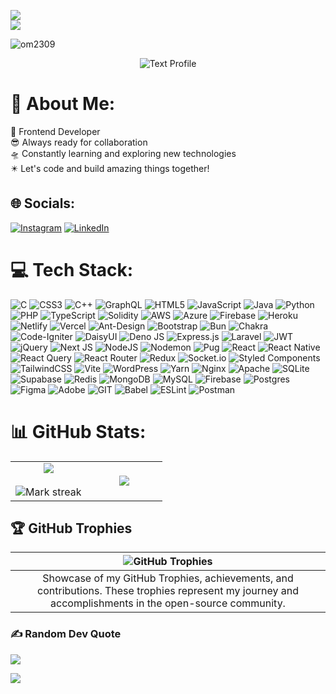 <img src="https://holopin.me/om2309"><br>
<img src="https://user-images.githubusercontent.com/73097560/115834477-dbab4500-a447-11eb-908a-139a6edaec5c.gif"><br>

<p align="left"> <img src="https://komarev.com/ghpvc/?username=om2309&label=Profile%20views&color=0e75b6&style=flat" alt="om2309" /> </p>
<p align="center">
  <img src="https://readme-typing-svg.demolab.com?font=Poppins&weight=700&size=40&pause=1000&color=FFFFFFDF&center=true&vCenter=true&random=false&width=900&lines=🚀 Frontend Developer;🎨 Create a Better User Interfaces;✨ Web Enthusiast;🌐 Code Wizard" alt="Text Profile"/>
</p>

# 💫 About Me:
🚀 Frontend Developer<br>😎 Always ready for collaboration<br>🛸 Constantly learning and exploring new technologies<br>✴️ Let's code and build amazing things together! <br>


## 🌐 Socials:
[![Instagram](https://img.shields.io/badge/Instagram-%23E4405F.svg?logo=Instagram&logoColor=white)](https://instagram.com/https://www.instagram.com/_whyom/) [![LinkedIn](https://img.shields.io/badge/LinkedIn-%230077B5.svg?logo=linkedin&logoColor=white)](https://linkedin.com/in/www.linkedin.com/in/anurag-sharma-0aa775270) 

# 💻 Tech Stack:
![C](https://img.shields.io/badge/c-%2300599C.svg?style=flat&logo=c&logoColor=white) 
![CSS3](https://img.shields.io/badge/css3-%231572B6.svg?style=flat&logo=css3&logoColor=white) 
![C++](https://img.shields.io/badge/c++-%2300599C.svg?style=flat&logo=c%2B%2B&logoColor=white) 
![GraphQL](https://img.shields.io/badge/-GraphQL-E10098?style=flat&logo=graphql&logoColor=white) 
![HTML5](https://img.shields.io/badge/html5-%23E34F26.svg?style=flat&logo=html5&logoColor=white) 
![JavaScript](https://img.shields.io/badge/javascript-%23323330.svg?style=flat&logo=javascript&logoColor=%23F7DF1E) 
![Java](https://img.shields.io/badge/java-%23ED8B00.svg?style=flat&logo=openjdk&logoColor=white) 
![Python](https://img.shields.io/badge/python-3670A0?style=flat&logo=python&logoColor=ffdd54) 
![PHP](https://img.shields.io/badge/php-%23777BB4.svg?style=flat&logo=php&logoColor=white) 
![TypeScript](https://img.shields.io/badge/typescript-%23007ACC.svg?style=flat&logo=typescript&logoColor=white) 
![Solidity](https://img.shields.io/badge/Solidity-%23363636?style=flat&logo=solidity&logoColor=white) 
![AWS](https://img.shields.io/badge/AWS-%23FF9900?style=flat&logo=amazon-aws&logoColor=white) 
![Azure](https://img.shields.io/badge/azure-%230072C6?style=flat&logo=microsoftazure&logoColor=white) 
![Firebase](https://img.shields.io/badge/firebase-%23039BE5?style=flat&logo=firebase) 
![Heroku](https://img.shields.io/badge/heroku-%23430098?style=flat&logo=heroku&logoColor=white) 
![Netlify](https://img.shields.io/badge/netlify-%23000000?style=flat&logo=netlify&logoColor=#00C7B7) 
![Vercel](https://img.shields.io/badge/vercel-%23000000?style=flat&logo=vercel&logoColor=white) 
![Ant-Design](https://img.shields.io/badge/-AntDesign-%230170FE?style=flat&logo=ant-design&logoColor=white) 
![Bootstrap](https://img.shields.io/badge/bootstrap-%238511FA?style=flat&logo=bootstrap&logoColor=white) 
![Bun](https://img.shields.io/badge/Bun-%23000000?style=flat&logo=bun&logoColor=white) 
![Chakra](https://img.shields.io/badge/chakra-%234ED1C5?style=flat&logo=chakraui&logoColor=white) 
![Code-Igniter](https://img.shields.io/badge/CodeIgniter-%23EF4223?style=flat&logo=codeIgniter&logoColor=white) 
![DaisyUI](https://img.shields.io/badge/daisyui-5A0EF8?style=flat&logo=daisyui&logoColor=white) 
![Deno JS](https://img.shields.io/badge/deno%20js-000000?style=flat&logo=deno&logoColor=white) 
![Express.js](https://img.shields.io/badge/express.js-%23404d59?style=flat&logo=express&logoColor=%2361DAFB) 
![Laravel](https://img.shields.io/badge/laravel-%23FF2D20?style=flat&logo=laravel&logoColor=white) 
![JWT](https://img.shields.io/badge/JWT-black?style=flat&logo=JSON%20web%20tokens) 
![jQuery](https://img.shields.io/badge/jquery-%230769AD?style=flat&logo=jquery&logoColor=white) 
![Next JS](https://img.shields.io/badge/Next-black?style=flat&logo=next.js&logoColor=white) 
![NodeJS](https://img.shields.io/badge/node.js-6DA55F?style=flat&logo=node.js&logoColor=white) 
![Nodemon](https://img.shields.io/badge/NODEMON-%23323330?style=flat&logo=nodemon&logoColor=%BBDEAD) 
![Pug](https://img.shields.io/badge/Pug-FFF?style=flat&logo=pug&logoColor=A86454) 
![React](https://img.shields.io/badge/react-%2320232a?style=flat&logo=react&logoColor=%2361DAFB) 
![React Native](https://img.shields.io/badge/react_native-%2320232a?style=flat&logo=react&logoColor=%2361DAFB) 
![React Query](https://img.shields.io/badge/-React%20Query-FF4154?style=flat&logo=react%20query&logoColor=white) 
![React Router](https://img.shields.io/badge/React_Router-CA4245?style=flat&logo=react-router&logoColor=white) 
![Redux](https://img.shields.io/badge/redux-%23593d88?style=flat&logo=redux&logoColor=white) 
![Socket.io](https://img.shields.io/badge/Socket.io-black?style=flat&logo=socket.io&badgeColor=010101) 
![Styled Components](https://img.shields.io/badge/styled--components-DB7093?style=flat&logo=styled-components&logoColor=white) 
![TailwindCSS](https://img.shields.io/badge/tailwindcss-%2338B2AC?style=flat&logo=tailwind-css&logoColor=white) 
![Vite](https://img.shields.io/badge/vite-%23646CFF?style=flat&logo=vite&logoColor=white) 
![WordPress](https://img.shields.io/badge/WordPress-%23117AC9?style=flat&logo=WordPress&logoColor=white) 
![Yarn](https://img.shields.io/badge/yarn-%232C8EBB?style=flat&logo=yarn&logoColor=white) 
![Nginx](https://img.shields.io/badge/nginx-%23009639.svg?style=flat&logo=nginx&logoColor=white) 
![Apache](https://img.shields.io/badge/apache-%23D42029.svg?style=flat&logo=apache&logoColor=white) 
![SQLite](https://img.shields.io/badge/sqlite-%2307405e.svg?style=flat&logo=sqlite&logoColor=white) 
![Supabase](https://img.shields.io/badge/Supabase-3ECF8E?style=flat&logo=supabase&logoColor=white) 
![Redis](https://img.shields.io/badge/redis-%23DD0031.svg?style=flat&logo=redis&logoColor=white) 
![MongoDB](https://img.shields.io/badge/MongoDB-%234ea94b.svg?style=flat&logo=mongodb&logoColor=white) 
![MySQL](https://img.shields.io/badge/mysql-%2300000f.svg?style=flat&logo=mysql&logoColor=white) 
![Firebase](https://img.shields.io/badge/Firebase-039BE5?style=flat&logo=Firebase&logoColor=white) 
![Postgres](https://img.shields.io/badge/postgres-%23316192.svg?style=flat&logo=postgresql&logoColor=white) 
![Figma](https://img.shields.io/badge/figma-%23F24E1E.svg?style=flat&logo=figma&logoColor=white) 
![Adobe](https://img.shields.io/badge/adobe-%23FF0000.svg?style=flat&logo=adobe&logoColor=white) 
![GIT](https://img.shields.io/badge/Git-fc6d26?style=flat&logo=git&logoColor=white) 
![Babel](https://img.shields.io/badge/Babel-F9DC3e?style=flat&logo=babel&logoColor=black) 
![ESLint](https://img.shields.io/badge/ESLint-4B3263?style=flat&logo=eslint&logoColor=white) 
![Postman](https://img.shields.io/badge/Postman-FF6C37?style=flat&logo=postman&logoColor=white)



# 📊 GitHub Stats:
<p align="center">
 
  <table align="center">
    <tr border="none">
      <td width="50%" align="center">
        <img align="center" src="https://github-readme-stats.vercel.app/api?username=OM2309&theme=tokyonight&hide_border=false&include_all_commits=true&count_private=true" />
        <br/><br/>
        <img title="🔥 Get streak stats for your profile at git.io/streak-stats" alt="Mark streak" src="https://github-readme-streak-stats.herokuapp.com/?user=OM2309&theme=tokyonight&hide_border=false" />
      </td>
       <td width="50%" align="center">
        <img align="center" src="https://github-readme-stats.anuraghazra1.vercel.app/api/top-langs/?username=OM2309&theme=tokyonight&hide_border=false&no-bg=true&no-frame=true&langs_count=10"/>
      </td>
    </tr>
  </table>
 
</p>




## 🏆 GitHub Trophies
| ![GitHub Trophies](https://github-profile-trophy.vercel.app/?username=OM2309&theme=tokyonight&no-frame=false&no-bg=false&margin-w=4) |
|:--:|
| Showcase of my GitHub Trophies, achievements, and contributions. These trophies represent my journey and accomplishments in the open-source community. |



### ✍️ Random Dev Quote
![](https://quotes-github-readme.vercel.app/api?type=horizontal&theme=tokyonight)



<img src="https://user-images.githubusercontent.com/73097560/115834477-dbab4500-a447-11eb-908a-139a6edaec5c.gif"><br>

<!-- Proudly created with GPRM ( https://gprm.itsvg.in ) -->
